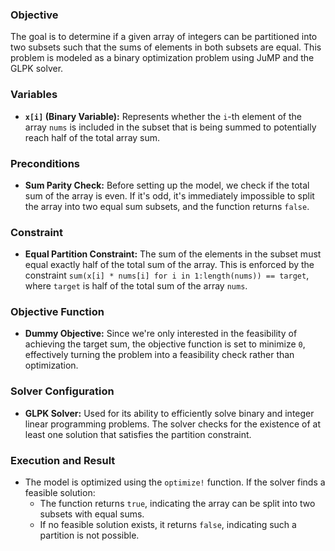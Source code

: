 ### Objective
The goal is to determine if a given array of integers can be partitioned into two subsets such that the sums of elements in both subsets are equal. This problem is modeled as a binary optimization problem using JuMP and the GLPK solver.

### Variables
- **`x[i]` (Binary Variable):** Represents whether the `i`-th element of the array `nums` is included in the subset that is being summed to potentially reach half of the total array sum.

### Preconditions
- **Sum Parity Check:** Before setting up the model, we check if the total sum of the array is even. If it's odd, it's immediately impossible to split the array into two equal sum subsets, and the function returns `false`.

### Constraint
- **Equal Partition Constraint:** The sum of the elements in the subset must equal exactly half of the total sum of the array. This is enforced by the constraint `sum(x[i] * nums[i] for i in 1:length(nums)) == target`, where `target` is half of the total sum of the array `nums`.

### Objective Function
- **Dummy Objective:** Since we're only interested in the feasibility of achieving the target sum, the objective function is set to minimize `0`, effectively turning the problem into a feasibility check rather than optimization.

### Solver Configuration
- **GLPK Solver:** Used for its ability to efficiently solve binary and integer linear programming problems. The solver checks for the existence of at least one solution that satisfies the partition constraint.

### Execution and Result
- The model is optimized using the `optimize!` function. If the solver finds a feasible solution:
  - The function returns `true`, indicating the array can be split into two subsets with equal sums.
  - If no feasible solution exists, it returns `false`, indicating such a partition is not possible.
